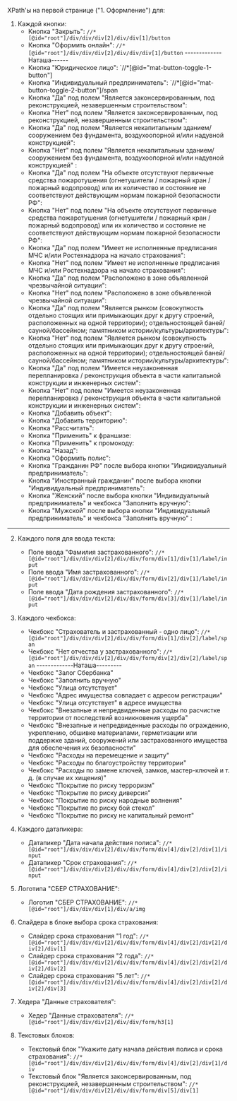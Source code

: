 XPath'ы на первой странице ("1. Оформление") для:

1. Каждой кнопки:
   - Кнопка "Закрыть": `//*[@id="root"]/div/div/div[2]/div/div[1]/button`
   - Кнопка "Оформить онлайн": `//*[@id="root"]/div/div/div[2]/div/div/div[1]/button`
   -------------Наташа------
   - Кнопка "Юридическое лицо": `//*[@id="mat-button-toggle-1-button"]
   - Кнопка "Индивидуальный предприниматель": `//*[@id="mat-button-toggle-2-button"]/span
   - Кнопка "Да" под полем "Является законсервированным, под реконструкцией, незавершенным строительством":
   - Кнопка "Нет" под полем "Является законсервированным, под реконструкцией, незавершенным строительством":
   - Кнопка "Да" под полем "Является некапитальным зданием/сооружением без фундамента, воздухоопорной и/или надувной конструкцией":
   - Кнопка "Нет" под полем "Является некапитальным зданием/сооружением без фундамента, воздухоопорной и/или надувной конструкцией" :
   - Кнопка "Да" под полем "На объекте отсутствуют первичные средства пожаротушения (огнетушители / пожарный кран / пожарный водопровод) или их количество и состояние не соответствуют действующим нормам пожарной безопасности РФ":
   - Кнопка "Нет" под полем "На объекте отсутствуют первичные средства пожаротушения (огнетушители / пожарный кран / пожарный водопровод) или их количество и состояние не соответствуют действующим нормам пожарной безопасности РФ":
   - Кнопка "Да" под полем "Имеет не исполненные предписания МЧС и/или Ростехнадзора на начало страхования":
   - Кнопка "Нет" под полем "Имеет не исполненные предписания МЧС и/или Ростехнадзора на начало страхования":
   - Кнопка "Да" под полем "Расположено в зоне объявленной чрезвычайной ситуации":
   - Кнопка "Нет" под полем "Расположено в зоне объявленной чрезвычайной ситуации":
   - Кнопка "Да" под полем "Является рынком (совокупность отдельно стоящих или примыкающих друг к другу строений, расположенных на одной территории); отдельностоящей баней/сауной/бассейном; памятником истории/культуры/архитектуры":
   - Кнопка "Нет" под полем "Является рынком (совокупность отдельно стоящих или примыкающих друг к другу строений, расположенных на одной территории); отдельностоящей баней/сауной/бассейном; памятником истории/культуры/архитектуры":
   - Кнопка "Да" под полем "Имеется неузаконенная перепланировка / реконструкция объекта в части капитальной конструкции и инженерных систем":
   - Кнопка "Нет" под полем "Имеется неузаконенная перепланировка / реконструкция объекта в части капитальной конструкции и инженерных систем":
   - Кнопка "Добавить объект":
   - Кнопка "Добавить территорию":
   - Кнопка "Рассчитать":
   - Кнопка "Применить" к франшизе:
   - Кнопка "Применить" к промокоду:
   - Кнопка "Назад":
   - Кнопка "Оформить полис":
   - Кнопка "Гражданин РФ" после выбора кнопки "Индивидуальный предприниматель":
   - Кнопка "Иностранный гражданин" после выбора кнопки "Индивидуальный предприниматель":
   - Кнопка "Женский" после выбора кнопки "Индивидуальный предприниматель" и чекбокса "Заполнить вручную":
   - Кнопка "Мужской" после выбора кнопки "Индивидуальный предприниматель" и чекбокса "Заполнить вручную" :
------------
2. Каждого поля для ввода текста:
   - Поле ввода "Фамилия застрахованного": `//*[@id="root"]/div/div/div[2]/div/div/form/div[1]/div[1]/label/input`
   - Поле ввода "Имя застрахованного": `//*[@id="root"]/div/div/div[2]/div/div/form/div[2]/div[1]/label/input`
   - Поле ввода "Дата рождения застрахованного": `//*[@id="root"]/div/div/div[2]/div/div/form/div[3]/div[1]/label/input`

3. Каждого чекбокса:
   - Чекбокс "Страхователь и застрахованный - одно лицо": `//*[@id="root"]/div/div/div[2]/div/div/form/div[1]/div[2]/label/span`
   - Чекбокс "Нет отчества у застрахованного": `//*[@id="root"]/div/div/div[2]/div/div/form/div[2]/div[2]/label/span`
   -------------Наташа---------
   - Чекбокс "Залог Сбербанка"
   - Чекбокс "Заполнить вручную"
   - Чекбокс "Улица отсутствует"
   - Чекбокс "Адрес имущества совпадает с адресом регистрации"
   - Чекбокс "Улица отсутствует" в адресе имущества
   - Чекбокс "Внезапные и непредвиденные расходы по расчистке территории от последствий возникновения ущерба"
   - Чекбокс "Внезапные и непредвиденные расходы по ограждению, укреплению, обшивке материалами, герметизации или поддержке зданий, сооружений или застрахованного имущества для обеспечения их безопасности"
   - Чекбокс "Расходы на перемещение и защиту"
   - Чекбокс "Расходы по благоустройству территории"
   - Чекбокс "Расходы по замене ключей, замков, мастер-ключей и т. д. (в случае их хищения)"
   - Чекбокс "Покрытие по риску терроризм"
   - Чекбокс "Покрытие по риску диверсия"
   - Чекбокс "Покрытие по риску народные волнения"
   - Чекбокс "Покрытие по риску бой стекол"
   - Чекбокс "Покрытие по риску не капитальный ремонт"

4. Каждого датапикера:
   - Датапикер "Дата начала действия полиса": `//*[@id="root"]/div/div/div[2]/div/div/form/div[4]/div[2]/div[1]/input`
   - Датапикер "Срок страхования": `//*[@id="root"]/div/div/div[2]/div/div/form/div[4]/div[2]/div[2]/input`

5. Логотипа "СБЕР СТРАХОВАНИЕ":
   - Логотип "СБЕР СТРАХОВАНИЕ": `//*[@id="root"]/div/div/div[1]/div/a/img`

6. Слайдера в блоке выбора срока страхования:
   - Слайдер срока страхования "1 год": `//*[@id="root"]/div/div/div[2]/div/div/form/div[4]/div[2]/div[2]/div[2]/div[1]`
   - Слайдер срока страхования "2 года": `//*[@id="root"]/div/div/div[2]/div/div/form/div[4]/div[2]/div[2]/div[2]/div[2]`
   - Слайдер срока страхования "5 лет": `//*[@id="root"]/div/div/div[2]/div/div/form/div[4]/div[2]/div[2]/div[2]/div[3]`

7. Хедера "Данные страхователя":
   - Хедер "Данные страхователя": `//*[@id="root"]/div/div/div[2]/div/div/form/h3[1]`

8. Текстовых блоков:
   - Текстовый блок "Укажите дату начала действия полиса и срока страхования": `//*[@id="root"]/div/div/div[2]/div/div/form/div[4]/div[2]/div[1]/div`
   - Текстовый блок "Является законсервированным, под реконструкцией, незавершенным строительством": `//*[@id="root"]/div/div/div[2]/div/div/form/div[5]/div[1]`